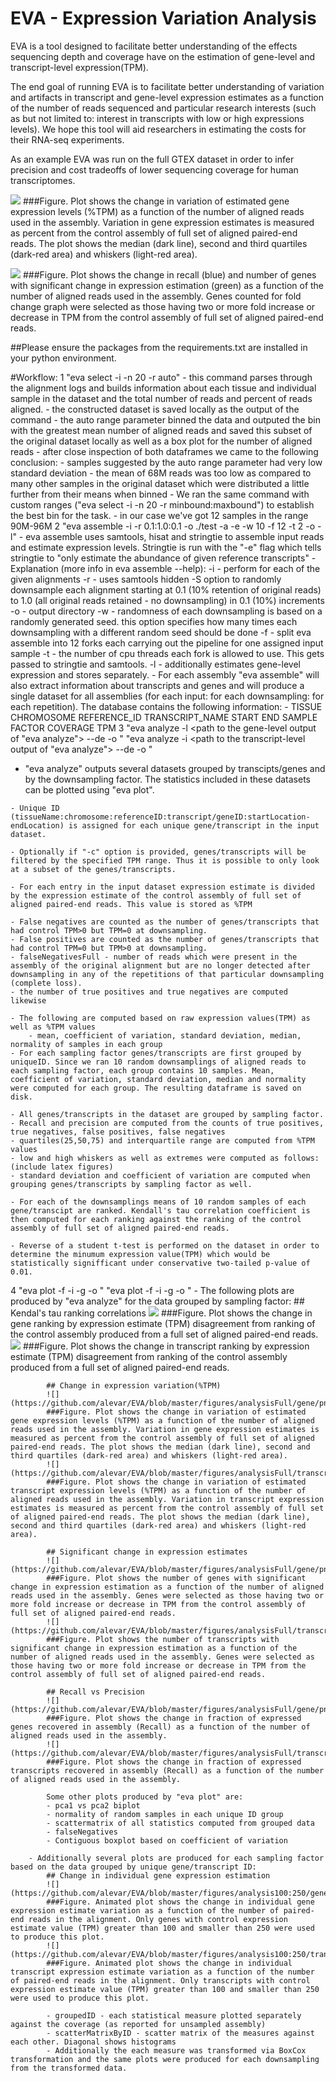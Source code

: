 # EVA - Expression Variation Analysis

EVA is a tool designed to facilitate better understanding of the effects sequencing depth and coverage have on the estimation of gene-level and transcript-level expression(TPM).

The end goal of running EVA is to facilitate better understanding of variation and artifacts in transcript and gene-level expression estimates as a function of the number of reads sequenced and particular research interests (such as but not limited to: interest in transcripts with low or high expressions levels). We hope this tool will aid researchers in estimating the costs for their RNA-seq experiments.

As an example EVA was run on the full GTEX dataset in order to infer precision and cost tradeoffs of lower sequencing coverage for human transcriptomes.

![](https://github.com/alevar/EVA/blob/master/figures/pubFOLD_RECALL.png)
###Figure. Plot shows the change in variation of estimated gene expression levels (%TPM) as a function of the number of aligned reads used in the assembly. Variation in gene expression estimates is measured as percent from the control assembly of full set of aligned paired-end reads. The plot shows the median (dark line), second and third quartiles (dark-red area) and whiskers (light-red area).

![](https://github.com/alevar/EVA/blob/master/figures/pubVARIATION.png)
###Figure. Plot shows the change in recall (blue) and number of genes with significant change in expression estimation (green) as a function of the number of aligned reads used in the assembly. Genes counted for fold change graph were selected as those having two or more fold increase or decrease in TPM from the control assembly of full set of aligned paired-end reads.

##Please ensure the packages from the requirements.txt are installed in your python environment.

#Workflow:
1 "eva select -i <path to the gtex data alignments made with hisat2> -n 20 -r auto"
	- this command parses through the alignment logs and builds information about each tissue and individual sample in the dataset and the total number of reads and percent of reads aligned.
	- the constructed dataset is saved locally as the output of the command
	- the auto range parameter binned the data and outputed the bin with the greatest mean number of aligned reads and saved this subset of the original dataset locally as well as a box plot for the number of aligned reads
	- after close inspection of both dataframes we came to the following conclusion:
		- samples suggested by the auto range parameter had very low standard deviation
		- the mean of 68M reads was too low as compared to many other samples in the original dataset which were distributed a little further from their means when binned
	- We ran the same command with custom ranges ("eva select -i <path to the gtex data alignments made with hisat2> -n 20 -r minbound:maxbound") to establish the best bin for the task.
		- in our case we've got 12 samples in the range 90M-96M
2 "eva assemble -i <paths to the samples as outputed by eva select> -r 0.1:1.0:0.1 -o ./test -a <path to the annotation> -e <path to the reference> -w 10 -f 12 -t 2 -o <path to the output directory> -l"
	- eva assemble uses samtools, hisat and stringtie to assemble input reads and estimate expression levels. Stringtie is run with the "-e" flag which tells stringtie to "only estimate the abundance of given reference transcripts"
	- Explanation (more info in eva assemble --help):
		-i - perform for each of the given alignments
		-r - uses samtools hidden -S option to randomly downsample each alignment starting at 0.1 (10% retention of original reads) to 1.0 (all original reads retained - no downsampling) in 0.1 (10%) increments
		-o - output directory
		-w - randomness of each downsampling is based on a randomly generated seed. this option specifies how many times each downsampling with a different random seed should be done
		-f - split eva assemble into 12 forks each carrying out the pipeline for one assigned input sample
		-t - the number of cpu threads each fork is allowed to use. This gets passed to stringtie and samtools.
		-l - additionally estimates gene-level expression and stores separately.
	- For each assembly "eva assemble" will also extract information about transcripts and genes and will produce a single dataset for all assemblies (for each input: for each downsampling: for each repetition). The database contains the following information:
		- TISSUE CHROMOSOME REFERENCE_ID TRANSCRIPT_NAME START END SAMPLE FACTOR COVERAGE TPM
3 "eva analyze -l <path to the gene-level output of "eva analyze"> --de -o <path to the output dir>"
   "eva analyze -i <path to the transcript-level output of "eva analyze"> --de -o <path to the output dir>"
   - "eva analyze" outputs several datasets grouped by transcipts/genes and by the downsampling factor. The statistics included in these datasets can be plotted using "eva plot".

	- Unique ID (tissueName:chromosome:referenceID:transcript/geneID:startLocation-endLocation) is assigned for each unique gene/transcript in the input dataset.

	- Optionally if "-c" option is provided, genes/transcripts will be filtered by the specified TPM range. Thus it is possible to only look at a subset of the genes/transcripts.

	- For each entry in the input dataset expression estimate is divided by the expression estimate of the control assembly of full set of aligned paired-end reads. This value is stored as %TPM

	- False negatives are counted as the number of genes/transcripts that had control TPM>0 but TPM=0 at downsampling.
	- False positives are counted as the number of genes/transcripts that had control TPM=0 but TPM>0 at downsampling.
	- falseNegativesFull - number of reads which were present in the assembly of the original alignment but are no longer detected after downsampling in any of the repetitions of that particular downsampling (complete loss).
	- the number of true positives and true negatives are computed likewise

	- The following are computed based on raw expression values(TPM) as well as %TPM values
		- mean, coefficient of variation, standard deviation, median, normality of samples in each group
	- For each sampling factor genes/transcripts are first grouped by uniqueID. Since we ran 10 random downsamplings of aligned reads to each sampling factor, each group contains 10 samples. Mean, coefficient of variation, standard deviation, median and normality were computed for each group. The resulting dataframe is saved on disk.

	- All genes/transcripts in the dataset are grouped by sampling factor.
	- Recall and precision are computed from the counts of true positives, true negatives, false positives, false negatives
	- quartiles(25,50,75) and interquartile range are computed from %TPM values
	- low and high whiskers as well as extremes were computed as follows: (include latex figures)
	- standard deviation and coefficient of variation are computed when grouping genes/transcripts by sampling factor as well.

	- For each of the downsamplings means of 10 random samples of each gene/transcipt are ranked. Kendall's tau correlation coefficient is then computed for each ranking against the ranking of the control assembly of full set of aligned paired-end reads.

	- Reverse of a student t-test is performed on the dataset in order to determine the minumum expression value(TPM) which would be statistically signifficant under conservative two-tailed p-value of 0.01.

4 "eva plot -f <path to genes grouped by sampling factor> -i <path to genes grouped by unique id> -g -o <path to the output dir>"
   "eva plot -f <path to transcripts grouped by sampling factor> -i <path to transcripts grouped by unique id> -g -o <path to the output dir>"
	- The following plots are produced by "eva analyze" for the data grouped by sampling factor:
			## Kendal's tau ranking correlations
			![](https://github.com/alevar/EVA/blob/master/figures/analysisFull/gene/png/tauSF.png)
			###Figure. Plot shows the change in gene ranking by expression estimate (TPM) disagreement from ranking of the control assembly produced from a full set of aligned paired-end reads.
			![](https://github.com/alevar/EVA/blob/master/figures/analysisFull/transcript/png/tauSF.png)
			###Figure. Plot shows the change in transcript ranking by expression estimate (TPM) disagreement from ranking of the control assembly produced from a full set of aligned paired-end reads.

			## Change in expression variation(%TPM)
			![](https://github.com/alevar/EVA/blob/master/figures/analysisFull/gene/png/boxSFpa.png)
			###Figure. Plot shows the change in variation of estimated gene expression levels (%TPM) as a function of the number of aligned reads used in the assembly. Variation in gene expression estimates is measured as percent from the control assembly of full set of aligned paired-end reads. The plot shows the median (dark line), second and third quartiles (dark-red area) and whiskers (light-red area).
			![](https://github.com/alevar/EVA/blob/master/figures/analysisFull/transcript/png/boxSFpa.png)
			###Figure. Plot shows the change in variation of estimated transcript expression levels (%TPM) as a function of the number of aligned reads used in the assembly. Variation in transcript expression estimates is measured as percent from the control assembly of full set of aligned paired-end reads. The plot shows the median (dark line), second and third quartiles (dark-red area) and whiskers (light-red area).

			## Significant change in expression estimates
			![](https://github.com/alevar/EVA/blob/master/figures/analysisFull/gene/png/foldIncrease.png)
			###Figure. Plot shows the number of genes with significant change in expression estimation as a function of the number of aligned reads used in the assembly. Genes were selected as those having two or more fold increase or decrease in TPM from the control assembly of full set of aligned paired-end reads.
			![](https://github.com/alevar/EVA/blob/master/figures/analysisFull/transcript/png/foldIncrease.png)
			###Figure. Plot shows the number of transcripts with significant change in expression estimation as a function of the number of aligned reads used in the assembly. Genes were selected as those having two or more fold increase or decrease in TPM from the control assembly of full set of aligned paired-end reads.

			## Recall vs Precision
			![](https://github.com/alevar/EVA/blob/master/figures/analysisFull/gene/png/recallPrecision.png)
			###Figure. Plot shows the change in fraction of expressed genes recovered in assembly (Recall) as a function of the number of aligned reads used in the assembly.
			![](https://github.com/alevar/EVA/blob/master/figures/analysisFull/transcript/png/recallPrecision.png)
			###Figure. Plot shows the change in fraction of expressed transcripts recovered in assembly (Recall) as a function of the number of aligned reads used in the assembly.

			Some other plots produced by "eva plot" are:
			- pca1 vs pca2 biplot
			- normality of random samples in each unique ID group
			- scattermatrix of all statistics computed from grouped data
			- falseNegatives
			- Contiguous boxplot based on coefficient of variation

        - Additionally several plots are produced for each sampling factor based on the data grouped by unique gene/transcript ID:
        	## Change in individual gene expression estimation
			![](https://github.com/alevar/EVA/blob/master/figures/analysis100:250/gene/png/boxID.gif)
			###Figure. Animated plot shows the change in individual gene expression estimate variation as a function of the number of paired-end reads in the alignment. Only genes with control expression estimate value (TPM) greater than 100 and smaller than 250 were used to produce this plot.
			![](https://github.com/alevar/EVA/blob/master/figures/analysis100:250/transcript/png/boxID.gif)
			###Figure. Animated plot shows the change in individual transcript expression estimate variation as a function of the number of paired-end reads in the alignment. Only transcripts with control expression estimate value (TPM) greater than 100 and smaller than 250 were used to produce this plot.

        	- groupedID - each statistical measure plotted separately against the coverage (as reported for unsampled assembly)
        	- scatterMatrixByID - scatter matrix of the measures against each other. Diagonal shows histograms
        	- Additionally the each measure was transformed via BoxCox transformation and the same plots were produced for each downsampling from the transformed data.